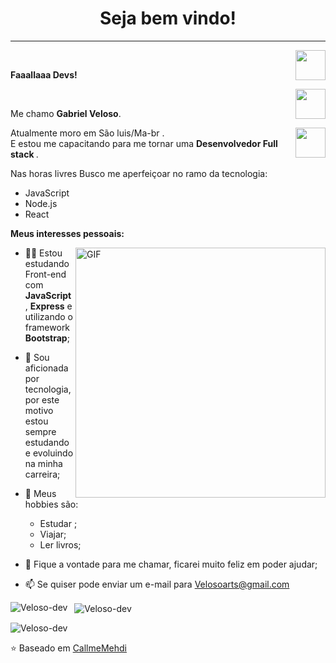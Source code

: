 <h1 align="center"> Seja bem vindo! </h1>
<hr />
<a href="https://github.com/Veloso-dev" target="_blank">
  <img align="right" src="https://cdn.iconscout.com/icon/free/png-256/github-108-438008.png" width="48px" height="48px">
</a><br />
<p align="left" > 
  <b>Faaallaaa Devs!</b>
</p>
<a href="https://www.instagram.com/gabriel_oveloso_/" target="_blank">
  <img align="right" src="https://cdn.icon-icons.com/icons2/1211/PNG/512/1491579602-yumminkysocialmedia36_83067.png" width="48px" height="48px">
</a><br />

<p align="left" >
Me chamo <b> Gabriel Veloso</b>.
</p>
<a href="https://www.linkedin.com/in/gabrielvelosoandrade/" target="_blank">
  <img align="right" src="https://i.ibb.co/Kx2GSrT/linkedin.png" width="48px" height="48px">
</a>

<p align="left" >
Atualmente moro em São luis/Ma-br .<br />
E estou me capacitando para me tornar uma <b>Desenvolvedor Full stack </b>.
</p>

<p align="left" >
Nas horas livres Busco me aperfeiçoar no ramo da tecnologia:
</p>
<p align="left" >
<ul>
  <li>JavaScript </li>  <li>  Node.js </li>  <li> React </li>
  
  </li>
  
</ul>
</p>


**Meus interesses pessoais:**

<img align="right" alt="GIF" src="https://octocat-generator-assets.githubusercontent.com/my-octocat-1614802661532.png" width="400px" />    

- 👩‍💻 Estou estudando Front-end com **JavaScript**, **Express** e utilizando o framework **Bootstrap**;
- 💼 Sou aficionada por tecnologia, por este motivo estou sempre estudando e evoluindo na minha carreira;
- 👾 Meus hobbies são: 
  - Estudar ; 
  - Viajar;
  - Ler livros;
  
- 💬 Fique a vontade para me chamar, ficarei muito feliz em poder ajudar;
- 📫 Se quiser pode enviar um e-mail para Velosoarts@gmail.com


<p>
  <img align="left" src="https://github-readme-stats.vercel.app/api/top-langs/?username=Veloso-dev&layout=compact&theme=graywhite&title_color=268bd2" alt="Veloso-dev" />
</p>
<p>&nbsp;
  <img align="center" src="https://github-readme-stats.vercel.app/api?username=Veloso-dev&count_private=true&show_icons=true&theme=graywhite&icon_color=268bd2&title_color=268bd2" alt="Veloso-dev" />
</p>

 


</p>


<p align="left"> <img src="https://komarev.com/ghpvc/?username=Veloso-dev" alt="Veloso-dev" /> </p>

⭐️ Baseado em [CallmeMehdi](https://github.com/CallmeMehdi)


